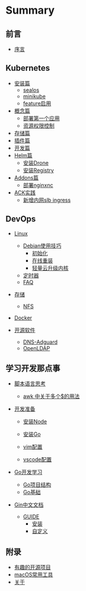 # Summary

## 前言

* [序言](README.md)

## Kubernetes

* [安装篇](kubernetes/install/index.md)
    * [sealos](kubernetes/install/sealos.md)
    * [minikube](kubernetes/install/minikube.md)
    * [feature启用](kubernetes/install/feature.md)
* [概念篇](kubernetes/intro/index.md)
    * [部署第一个应用](kubernetes/intro/deploy.md)
    * [资源权限控制](kubernetes/intro/sa.md)
* [存储篇](kubernetes/storage/index.md)
* [插件篇](kubernetes/plugins/index.md)
* [开发篇](kubernetes/dev/index.md)
* [Helm篇](kubernetes/helm/install.md)
    * [安装Drone](kubernetes/helm/drone.md)
    * [安装Registry](kubernetes/helm/docker-registry.md)
* [Addons篇](kubernetes/addons/index.md)
    * [部署nginxnc](kubernetes/addons/ingress/nginxnc-ingress.md)
* [ACK实践](kubernetes/ack/index.md)
    * [新增内网slb ingress](kubernetes/ack/ingress.md)

## DevOps

* [Linux](linux/index.md)
    * [Debian使用技巧](linux/linux.md)
        * [初始化](linux/init.md)
        * [在线重装](linux/reinstall.md)
        * [轻量云升级内核](linux/aliyun_debian_upgrade_kernel.md)
    * [定时器](linux/timers.md)    
    * [FAQ](linux/faq.md)

* [存储](storage/storage.md)
    * [NFS](storage/nfs.md)

* [Docker](docker/index.md)

* [开源软件]()
    * [DNS-Adguard](soft/dns/adguard.md)
    * [OpenLDAP](soft/ldap/openldap_install.md)

## 学习开发那点事

* [脚本语言思考]()
    * [awk 中关于多个$的用法](develop/shell/awk-func.md)

* [开发准备]()
    * [安装Node](develop/env/nodejs.md)
    * [安装Go](develop/env/go.md)

    * [vim配置](develop/env/vim_config.md)
    * [vscode配置](develop/env/vscode_config.md)

* [Go开发学习]()
    * [Go项目结构](develop/gostudy/project-layout.md)
    * [Go基础](develop/gostudy/ch01/index.md)
* [Gin中文文档]()
    * [GUIDE]()
        * [安装](gin/guide/installation.md)
        * [自定义](gin/guide/customization.md)


## 附录

* [有趣的开源项目](appendix/index.md)
* [macOS常用工具](appendix/macOS-apps.md)
* [关于](appendix/about.md)
